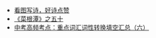 + [看图写诗，好诗点赞](https://www.jianshu.com/p/3adc4c27712b)
+ [《菜根潭》之五十](https://www.jianshu.com/p/6821711d4539)
+ [中考高频考点：重点词汇词性转换填空汇总（六）](https://www.jianshu.com/p/276d7d23e547)
